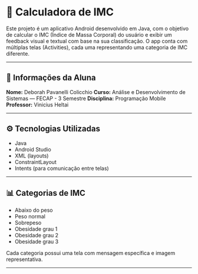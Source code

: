 # 📱 Calculadora de IMC

Este projeto é um aplicativo Android desenvolvido em Java, com o objetivo de calcular o IMC (Índice de Massa Corporal) do usuário e exibir um feedback visual e textual com base na sua classificação. O app conta com múltiplas telas (Activities), cada uma representando uma categoria de IMC diferente.

---

## 👤 Informações da Aluna

**Nome:** Deborah Pavanelli Colicchio
**Curso:** Análise e Desenvolvimento de Sistemas — FECAP - 3 Semestre 
**Disciplina:** Programação Mobile
**Professor:** Vinicius Heltai 

---

## ⚙️ Tecnologias Utilizadas

- Java
- Android Studio
- XML (layouts)
- ConstraintLayout
- Intents (para comunicação entre telas)

---

## 📊 Categorias de IMC

- Abaixo do peso
- Peso normal
- Sobrepeso
- Obesidade grau 1
- Obesidade grau 2
- Obesidade grau 3

Cada categoria possui uma tela com mensagem específica e imagem representativa.

---
